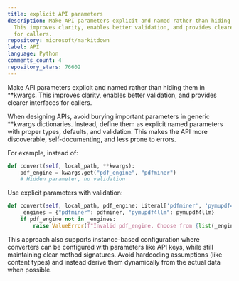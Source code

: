 ```yaml
---
title: explicit API parameters
description: Make API parameters explicit and named rather than hiding them in **kwargs.
  This improves clarity, enables better validation, and provides clearer interfaces
  for callers.
repository: microsoft/markitdown
label: API
language: Python
comments_count: 4
repository_stars: 76602
---
```


Make API parameters explicit and named rather than hiding them in **kwargs. This improves clarity, enables better validation, and provides clearer interfaces for callers.

When designing APIs, avoid burying important parameters in generic **kwargs dictionaries. Instead, define them as explicit named parameters with proper types, defaults, and validation. This makes the API more discoverable, self-documenting, and less prone to errors.

For example, instead of:
```python
def convert(self, local_path, **kwargs):
    pdf_engine = kwargs.get("pdf_engine", "pdfminer")
    # Hidden parameter, no validation
```

Use explicit parameters with validation:
```python
def convert(self, local_path, pdf_engine: Literal['pdfminer', 'pymupdf4llm'] = 'pdfminer', **kwargs):
    _engines = {"pdfminer": pdfminer, "pymupdf4llm": pymupdf4llm}
    if pdf_engine not in _engines:
        raise ValueError(f"Invalid pdf_engine. Choose from {list(_engines.keys())}")
```

This approach also supports instance-based configuration where converters can be configured with parameters like API keys, while still maintaining clear method signatures. Avoid hardcoding assumptions (like content types) and instead derive them dynamically from the actual data when possible.